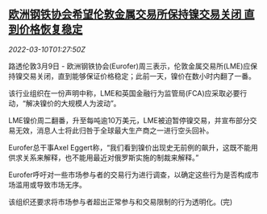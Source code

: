 <!--1646875863000-->
[欧洲钢铁协会希望伦敦金属交易所保持镍交易关闭 直到价格恢复稳定](https://cn.reuters.com/article/europe-steel-group-lme-0309-wedn-idCNKBS2L704Q)
------

<div><i>2022-03-10T01:27:50Z</i></div><p>路透伦敦3月9日 - 欧洲钢铁协会(Eurofer)周三表示，伦敦金属交易所(LME)应保持镍交易关闭，直到能够保证价格稳定；此前一天，镍价在数小时内翻了一番。</p><p>该行业组织在一份声明中称，LME和英国金融行为监管局(FCA)应采取必要行动，“解决镍价的大规模人为波动”。</p><p>LME镍价周二翻番，升至每吨逾10万美元，LME被迫暂停镍交易，并宣布部分交易无效，消息人士将此归咎于全球最大生产商之一进行空头回补。</p><p>Eurofer总干事Axel Eggert称，“我们看到镍价出现史无前例的飙升，这既不能用供求关系来解释，也不能用最近对俄罗斯实施的制裁来解释。”</p><p>Eurofer呼吁对一些市场参与者的交易行为进行调查，以确定这些行为是否构成市场滥用或导致市场无序。</p><p>该组织还要求将市场参与者超出正常参与和交易限制的行为透明化。(完)</p>
